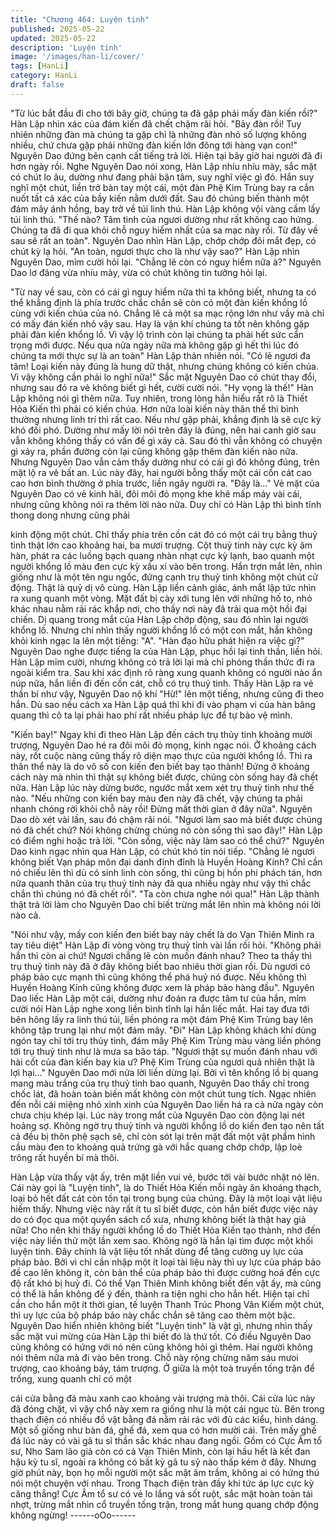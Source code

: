```yaml
---
title: "Chương 464: Luyện tinh"
published: 2025-05-22
updated: 2025-05-22
description: 'Luyện tinh'
image: '/images/han-li/cover/'
tags: [HanLi]
category: HanLi
draft: false
---
```


"Từ lúc bắt đầu đi cho tới bây giờ, chúng ta đã gặp phải mấy đàn
kiến rồi?" Hàn Lập nhìn xác của đám kiến đã chết chậm rãi hỏi.
"Bảy đàn rồi! Tuy nhiên những đàn mà chúng ta gặp chỉ là những
đàn nhỏ số lượng không nhiều, chứ chưa gặp phải những đàn
kiến lớn đông tới hàng vạn con!" Nguyên Dao đứng bên cạnh cất
tiếng trả lời.
Hiện tại bây giờ hai người đã đi hơn ngày rồi.
Nghe Nguyên Dao nói xong, Hàn Lập nhíu nhíu mày, sắc mặt có
chút lo âu, dường như đang phải bận tâm, suy nghĩ việc gì đó.
Hắn suy nghĩ một chút, liền trở bàn tay một cái, một đàn Phệ Kim
Trùng bay ra cắn nuốt tất cả xác của bầy kiến nằm dưới đất. Sau
đó chúng biến thành một đám mây ánh hồng, bay trở về túi linh
thú.
Hàn Lập không vội vàng cầm lấy túi linh thú.
"Thế nào? Tâm tình của ngươi dường như rất không cao hứng.
Chúng ta đã đi qua khỏi chỗ nguy hiểm nhất của sa mạc này rồi.
Từ đây về sau sẽ rất an toàn".
Nguyên Dao nhìn Hàn Lập, chớp chớp đôi mắt đẹp, có chút kỳ lạ
hỏi.
"An toàn, ngươi thực cho là như vậy sao?" Hàn Lập nhìn Nguyên
Dao, mỉm cười hỏi lại.
"Chẳng lẽ còn có nguy hiểm nữa à?" Nguyên Dao lơ đãng vừa
nhíu mày, vừa có chút không tin tưởng hỏi lại.

"Từ nay về sau, còn có cái gì nguy hiểm nữa thì ta không biết,
nhưng ta có thể khẳng định là phía trước chắc chắn sẽ còn có
một đàn kiến khổng lồ cùng với kiến chúa của nó. Chẳng lẽ cả
một sa mạc rộng lớn như vầy mà chỉ có mấy đán kiến nhỏ vậy
sau. Hay là vận khí chúng ta tốt nên không gặp phải đàn kiến
khổng lồ. Vì vậy lộ trình còn lại chúng ta phải hết sức cẩn trọng
mới được. Nếu qua nửa ngày nữa mà không gặp gì hết thì lúc đó
chúng ta mới thực sự là an toàn" Hàn Lập thản nhiên nói.
"Có lẽ ngươi đa tâm! Loại kiến này đúng là hung dữ thật, nhưng
chúng không có kiến chúa. Vì vậy không cần phải lo nghĩ nữa!"
Sắc mặt Nguyên Dao có chút thay đổi, nhưng sau đó ra vẻ không
biết gì hết, cười cười nói.
"Hy vọng là thế!"
Hàn Lập không nói gì thêm nữa. Tuy nhiên, trong lòng hắn hiểu
rất rõ là Thiết Hỏa Kiến thì phải có kiến chúa. Hơn nữa loài kiến
này thân thể thì bình thường nhưng linh trí thì rất cao. Nếu như
gặp phải, khẳng định là sẽ cực kỳ khó đối phó.
Dường như mấy lời nói trên đây là đúng, nên hai canh giờ sau
vẫn không không thấy có vấn đề gì xảy cả.
Sau đó thì vẫn không có chuyện gì xảy ra, phần đường còn lại
cũng không gặp thêm đàn kiến nào nữa.
Nhưng Nguyên Dao vẫn cảm thấy dường như có cái gì đó không
đúng, trên mặt lộ ra vẻ bất an.
Lúc này đây, hai người bỗng thấy một cái cồn cát cao cao hơn
bình thường ở phía trước, liền ngây người ra.
"Đây là…"
Vẻ mặt của Nguyên Dao có vẻ kinh hãi, đôi môi đỏ mọng khe khẽ
mấp máy vài cái, nhưng cũng không nói ra thêm lời nào nữa.
Duy chỉ có Hàn Lập thì bình tĩnh thong dong nhưng cũng phải

kinh động một chút.
Chỉ thấy phía trên cồn cát đó có một cái trụ bằng thuỷ tinh thật lớn
cao khoảng hai, ba mươi trượng.
Cột thuỷ tinh này cực kỳ âm hàn, phát ra các luồng bạch quang
nhàn nhạt cực kỳ lạnh, bao quanh một người khổng lồ màu đen
cực kỳ xấu xí vào bên trong. Hắn trợn mắt lên, nhìn giống như là
một tên ngu ngốc, đứng cạnh trụ thuỷ tinh không một chút cử
động. Thật là quỷ dị vô cùng.
Hàn Lập liền cảnh giác, ánh mắt lập tức nhìn ra xung quanh một
vòng.
Mặt đất bị cày xới tung lên với những hố to, nhỏ khác nhau nằm
rải rác khắp nơi, cho thấy nơi này đã trải qua một hồi đại chiến.
Dị quang trong mắt của Hàn Lập chớp động, sau đó nhìn lại
người khổng lồ.
Nhưng chỉ nhìn thấy người khổng lồ có một con mắt, hắn không
khỏi kinh ngạc la lên một tiếng: "A".
"Hàn đạo hữu phát hiện ra việc gì?"
Nguyên Dao nghe được tiếng la của Hàn Lập, phục hồi lại tinh
thần, liền hỏi.
Hàn Lập mỉm cười, nhưng không có trả lời lại mà chỉ phóng thần
thức đi ra ngoài kiểm tra.
Sau khi xác định rõ ràng xung quanh không có người nào ẩn núp
nữa, hắn liền đi đến cồn cát, chỗ có trụ thuỷ tinh.
Thấy Hàn Lập ra vẻ thần bí như vậy, Nguyên Dao nộ khí "Hừ!" lên
một tiếng, nhưng cũng đi theo hắn.
Dù sao nếu cách xa Hàn Lập quá thì khi đi vào phạm vi của hàn
băng quang thì cô ta lại phải hao phí rất nhiều pháp lực để tự bảo
vệ mình.

"Kiến bay!"
Ngay khi đi theo Hàn Lập đến cách trụ thủy tinh khoảng mười
trượng, Nguyên Dao hé ra đôi môi đỏ mọng, kinh ngạc nói.
Ở khoảng cách này, rốt cuộc nàng cũng thấy rõ diện mạo thực
của người khổng lồ. Thì ra thân thể này là do vô số con kiến đen
biết bay tạo thành!
Đứng ở khoảng cách này mà nhìn thì thật sự không biết được,
chúng còn sống hay đã chết nữa.
Hàn Lập lúc này dừng bước, ngước mắt xem xét trụ thuỷ tinh như
thế nào.
"Nếu những con kiến bay màu đen này đã chết, vậy chúng ta phải
nhanh chóng rời khỏi chỗ này rồi! Đừng mất thời gian ở đây nữa".
Nguyên Dao dò xét vài lần, sau đó chậm rãi nói.
"Ngươi làm sao mà biết được chúng nó đã chết chứ? Nói không
chừng chúng nó còn sống thì sao đây!"
Hàn Lập có điểm nghi hoặc trả lời.
"Còn sống, việc này làm sao có thể chứ?"
Nguyên Dao kinh ngạc nhìn qua Hàn Lập, có chút khó tin nói tiếp.
"Chẳng lẻ ngươi không biết Vạn pháp môn đại danh đỉnh đỉnh là
Huyền Hoàng Kính? Chỉ cần nó chiếu lên thì dù có sinh linh còn
sống, thì cũng bị hồn phi phách tán, hơn nữa quanh thân của trụ
thuỷ tinh này đã qua nhiều ngày như vậy thì chắc chắn thì chúng
nó đã chết rồi".
"Ta còn chưa nghe nói qua!"
Hàn Lập thành thật trả lời làm cho Nguyên Dao chỉ biết trừng mắt
lên nhìn mà không nói lời nào cả.

"Nói như vậy, mấy con kiến đen biết bay này chết là do Vạn Thiên
Minh ra tay tiêu diệt" Hàn Lập đi vòng vòng trụ thuỷ tỉnh vài lần rồi
hỏi.
"Không phải hắn thì còn ai chứ! Ngươi chẳng lẽ còn muốn đánh
nhau? Theo ta thấy thì trụ thuỷ tinh này đã ở đây không biết bao
nhiêu thời gian rồi. Dù ngươi có pháp bảo cực mạnh thì cũng
không thể phá huỷ nó được. Nếu không thì Huyền Hoàng Kính
cũng không được xem là pháp bảo hàng đầu".
Nguyên Dao liếc Hàn Lập một cái, dường như đoán ra được tâm
tư của hắn, mỉm cười nói
Hàn Lập nghe xong liền bình tĩnh lại hắn liếc mắt. Hai tay đưa tới
bên hông lấy ra linh thú túi, liền phóng ra một đám Phệ Kim Trùng
bay lên không tập trung lại như một đám mây.
"Đi"
Hàn Lập không khách khí dùng ngón tay chỉ tới trụ thủy tinh, đám
mây Phệ Kim Trùng màu vàng liền phóng tới trụ thuỷ tinh như là
mưa sa bão táp.
"Ngươi thật sự muốn đánh nhau với hài cốt của đàn kiến bay kia
ư? Phệ Kim Trùng của ngươi quả nhiên thật là lợi hại…" Nguyên
Dao mới nửa lời liền dừng lại.
Bởi vì tên khổng lồ bị quang mang màu trắng của trụ thuỷ tinh bao
quanh, Nguyên Dao thấy chỉ trong chốc lát, đã hoàn toàn biến
mất không còn một chút tung tích.
Ngạc nhiên đến nỗi cái miệng nhỏ xinh xinh của Nguyên Dao liền
há ra cả nửa ngày còn chưa chịu khép lại.
Lúc này trong mắt của Nguyên Dao còn động lại nét hoảng sợ.
Không ngờ trụ thuỷ tinh và người khổng lồ do kiến đen tạo nên tất
cả đều bị thôn phệ sạch sẽ, chỉ còn sót lại trên mặt đất một vật
phẩm hình cầu màu đen to khoảng quả trứng gà với hắc quang
chớp chớp, lập loè trông rất huyền bí mà thôi.

Hàn Lập vừa thấy vật ấy, trên mặt liền vui vẻ, bước tới vài bước
nhặt nó lên.
Cái này gọi là "Luyện tinh", là do Thiết Hỏa Kiến mỗi ngày ăn
khoáng thạch, loại bỏ hết đất cát còn tồn tại trong bụng của
chúng. Đây là một loại vật liệu hiếm thấy.
Nhưng việc này rất ít tu sĩ biết được, còn hắn biết được việc này
do có đọc qua một quyển sách cổ xưa, nhưng không biết là thật
hay giả nữa!
Cho nên khi thấy người khổng lồ do Thiết Hỏa Kiến tạo thành,
nhớ đến việc này liền thử một lần xem sao.
Không ngờ là hắn lại tìm được một khối luyện tinh.
Đây chính là vật liệu tốt nhất dùng để tăng cường uy lực của pháp
bảo.
Bởi vì chỉ cần nhập một ít loại tài liệu này thì uy lực của pháp bảo
đề cao lên không ít, còn bản thể của pháp bảo thì được cường
hoá đến cực độ rất khó bị huỷ đi.
Có thể Vạn Thiên Minh không biết đến vật ấy, mà cũng có thể là
hắn không để ý đến, thành ra tiện nghi cho hắn hết.
Hiện tại chỉ cần cho hắn một ít thời gian, tế luyện Thanh Trúc
Phong Vân Kiếm một chút, thì uy lực của bộ pháp bảo này chắc
chắn sẽ tăng cao thêm một bậc.
Nguyên Dao hiển nhiên không biết "Luyện tinh" là vật gì, nhưng
nhìn thấy sắc mặt vui mừng của Hàn Lập thì biết đó là thứ tốt.
Có điều Nguyên Dao cũng không có hứng với nó nên cũng không
hỏi gì thêm.
Hai người không nói thêm nữa mà đi vào bên trong. Chỗ này rộng
chừng năm sáu mưoi trượng, cao khoảng bảy, tám trượng. Ở
giữa là một toà truyền tống trận để trống, xung quanh chỉ có một

cái cửa bằng đá màu xanh cao khoảng vài trượng mà thôi.
Cái cửa lúc này đã đóng chặt, vì vậy chổ này xem ra giống như là
một cái ngục tù.
Bên trong thạch điện có nhiều đồ vật bằng đá nằm rải rác với đủ
các kiểu, hình dáng. Một số giống như bàn đá, ghế đá, xem qua
có hơn mười cái.
Trên mấy ghế đá lúc này có vài gã tu sĩ thần sắc khác nhau đang
ngồi.
Gồm có Cực Âm tổ sư, Nho Sam lão giả còn có cả Vạn Thiên
Minh, còn lại hầu hết là kết đan hậu kỳ tu sĩ, ngoài ra không có
bất kỳ gã tu sỹ nào thấp kém ở đây.
Nhưng giờ phút này, bọn họ mỗi người một sắc mặt âm trầm,
không ai có hứng thú nói một chuyện với nhau.
Trong Thạch điện tràn đầy khí tức áp lực cực kỳ căng thẳng!
Cực Âm tổ sư có vẻ lo lắng và sốt ruột, sắc mặt hoàn toàn tái
nhợt, trừng mắt nhìn cổ truyền tống trận, trong mắt hung quang
chớp động không ngừng!
------oOo------
